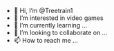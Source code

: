 - 👋 Hi, I’m @Treetrain1
- 👀 I’m interested in video games
- 🌱 I’m currently learning ...
- 💞️ I’m looking to collaborate on ...
- 📫 How to reach me ...

<!---
Treetrain1/Treetrain1 is a ✨ special ✨ repository because its `README.md` (this file) appears on your GitHub profile.
You can click the Preview link to take a look at your changes.
--->
